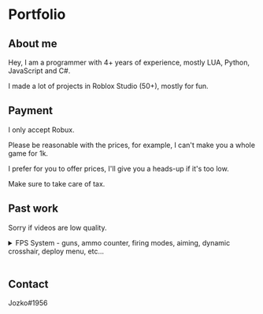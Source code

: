 # Portfolio
## About me
Hey, I am a programmer with 4+ years of experience, mostly LUA, Python, JavaScript and C#.

I made a lot of projects in Roblox Studio (50+), mostly for fun.

## Payment
I only accept Robux.

Please be reasonable with the prices, for example, I can't make you a whole game for 1k.

I prefer for you to offer prices, I'll give you a heads-up if it's too low.

Make sure to take care of tax.

## Past work
Sorry if videos are low quality.

<details>
  <summary> FPS System - guns, ammo counter, firing modes, aiming, dynamic crosshair, deploy menu, etc...</summary>
  <br>
  <a href="https://youtu.be/qwkyW7Lig4U" onclick="window.open('https://youtu.be/qwkyW7Lig4U', '_self');">

  https://youtu.be/qwkyW7Lig4U

</a>
</details>

<br>

## Contact
Jozko#1956
